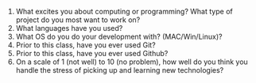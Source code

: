 1. What excites you about computing or programming? What type of project do you most want to work on?
2. What languages have you used?
3. What OS do you do your development with? (MAC/Win/Linux)?
4. Prior to this class, have you ever used Git?
5. Prior to this class, have you ever used Github?
6. On a scale of 1 (not well) to 10 (no problem), how well do you think you handle the stress of picking up and learning new technologies? 
